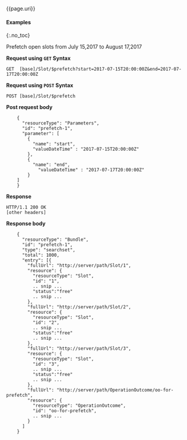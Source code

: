 {{page.uri}}

#### Examples
{:.no_toc}

Prefetch open slots from July 15,2017 to August 17,2017

**Request using `GET` Syntax**

`GET  [base]/Slot/$prefetch?start=2017-07-15T20:00:00Z&end=2017-07-17T20:00:00Z`

**Request using `POST` Syntax**

`POST [base]/Slot/$prefetch`

**Post request body**

~~~
    {
      "resourceType": "Parameters",
      "id": "prefetch-1",
      "parameter": [
        {
          "name": "start",
          "valueDateTime" : "2017-07-15T20:00:00Z"
        },
        {
          "name": "end",
            "valueDateTime" : "2017-07-17T20:00:00Z"
        }
    ]
    }
~~~

**Response**

~~~
HTTP/1.1 200 OK
[other headers]
~~~

**Response body**

~~~
    {
      "resourceType": "Bundle",
      "id": "prefetch-1",
      "type": "searchset",
      "total": 1000,
      "entry": [{
        "fullUrl": "http://server/path/Slot/1",
        "resource": {
          "resourceType": "Slot",
          "id": "1",
          .. snip ...
          "status":"free"
          .. snip ...
        },
        "fullUrl": "http://server/path/Slot/2",
        "resource": {
          "resourceType": "Slot",
          "id": "2",
          .. snip ...
          "status":"free"
          .. snip ...
        },
        "fullUrl": "http://server/path/Slot/3",
        "resource": {
          "resourceType": "Slot",
          "id": "3",
          .. snip ...
          "status":"free"
          .. snip ...
        },
        "fullUrl": "http://server/path/OperationOutcome/oo-for-prefetch",
        "resource": {
          "resourceType": "OperationOutcome",
          "id": "oo-for-prefetch",
          .. snip ...
        }
      ]
    }
~~~
